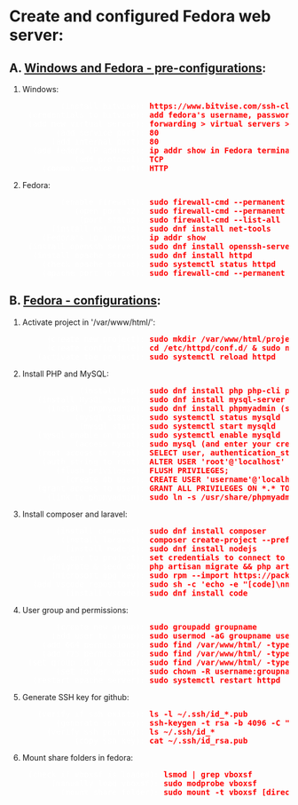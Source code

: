 # Create and configured Fedora web server:

## A. <u>Windows and Fedora - pre-configurations</u>:

1. Windows:
<span style="color:red; font-weight:bold;">
    <pre>
    <span style="color:white; font-weight:normal;">       (install bitvise):</span> https://www.bitvise.com/ssh-client-download
    <span style="color:white; font-weight:normal;">(credentials to bitvise):</span> add fedora's username, password and IP address to bitvise
    <span style="color:white; font-weight:normal;">(add new virtual server):</span> forwarding > virtual servers > add new
    <span style="color:white; font-weight:normal;">      (add service port):</span> 80
    <span style="color:white; font-weight:normal;">     (add internal port):</span> 80
    <span style="color:white; font-weight:normal;"> (add fedora IP address):</span> ip addr show in Fedora terminal
    <span style="color:white; font-weight:normal;">          (add protocol):</span> TCP
    <span style="color:white; font-weight:normal;">   (common service port):</span> HTTP</pre>
</span>

2. Fedora:
<span style="color:red; font-weight:bold;">
    <pre>
    <span style="color:white; font-weight:normal;">       (enable firewall):</span> sudo firewall-cmd --permanent --add-service=ssh
    <span style="color:white; font-weight:normal;">          (open port 22):</span> sudo firewall-cmd --permanent --add-port=22/tcp
    <span style="color:white; font-weight:normal;">           (port status):</span> sudo firewall-cmd --list-all
    <span style="color:white; font-weight:normal;">     (install net tools):</span> sudo dnf install net-tools
    <span style="color:white; font-weight:normal;">   (Fedora's ip address):</span> ip addr show
    <span style="color:white; font-weight:normal;">(install openssh server):</span> sudo dnf install openssh-server
    <span style="color:white; font-weight:normal;"> (install apache server):</span> sudo dnf install httpd
    <span style="color:white; font-weight:normal;">   (check apache status):</span> sudo systemctl status httpd
    <span style="color:white; font-weight:normal;">   (apache port for ssl):</span> sudo firewall-cmd --permanent --add-service=https</pre>
</span>

## B. <u>Fedora - configurations</u>:

1. Activate project in '/var/www/html/':
<span style="color:red; font-weight:bold;">
    <pre>
    <span style="color:white; font-weight:normal;">    (create new project):</span> sudo mkdir /var/www/html/project_name
    <span style="color:white; font-weight:normal;">    (create config file):</span> cd /etc/httpd/conf.d/ & sudo nano project_name.conf
    <span style="color:white; font-weight:normal;">  (activate the project):</span> sudo systemctl reload httpd</pre>
</span>

2. Install PHP and MySQL:
<span style="color:red; font-weight:bold;">
    <pre>
    <span style="color:white; font-weight:normal;">           (install php):</span> sudo dnf install php php-cli php-fpm php-mysqlnd php-xml php-mbstring php-json php-zip php-gd php-curl
    <span style="color:white; font-weight:normal;">  (install MySQL server):</span> sudo dnf install mysql-server
    <span style="color:white; font-weight:normal;">    (install phpmyadmin):</span> sudo dnf install phpmyadmin (select apache2 and dbconfig-common no)
    <span style="color:white; font-weight:normal;">          (mysql status):</span> sudo systemctl status mysqld
    <span style="color:white; font-weight:normal;">           (mysql start):</span> sudo systemctl start mysqld
    <span style="color:white; font-weight:normal;">  (mysql enable on boot):</span> sudo systemctl enable mysqld
    <span style="color:white; font-weight:normal;">          (access mysql):</span> sudo mysql (and enter your credentials)
    <span style="color:white; font-weight:normal;">  (root access to mysql):</span> SELECT user, authentication_string, host FROM mysql.user;
    <span style="color:white; font-weight:normal;">   (auth_string to root):</span> ALTER USER 'root'@'localhost' IDENTIFIED WITH mysql_native_password BY 'your_password_here';
    <span style="color:white; font-weight:normal;">      (flush privileges):</span> FLUSH PRIVILEGES;
    <span style="color:white; font-weight:normal;">        (create db user):</span> CREATE USER 'username'@'localhost' IDENTIFIED BY 'password';
    <span style="color:white; font-weight:normal;">  (grant access to user):</span> GRANT ALL PRIVILEGES ON *.* TO 'username'@'localhost' WITH GRANT OPTION;
    <span style="color:white; font-weight:normal;">    (link to phpmyadmin):</span> sudo ln -s /usr/share/phpmyadmin /var/www/html/phpmyadmin</pre>
</span>

3. Install composer and laravel:
<span style="color:red; font-weight:bold;">
    <pre>
    <span style="color:white; font-weight:normal;">      (install composer):</span> sudo dnf install composer
    <span style="color:white; font-weight:normal;">       (install laravel):</span> composer create-project --prefer-dist laravel/laravel project_name
    <span style="color:white; font-weight:normal;">        (install nodejs):</span> sudo dnf install nodejs
    <span style="color:white; font-weight:normal;">   (add .env to project):</span> set credentials to connect to the database
    <span style="color:white; font-weight:normal;">     (migrate & seed db):</span> php artisan migrate && php artisan db:seed
    <span style="color:white; font-weight:normal;">     (microsoft gpg key):</span> sudo rpm --import https://packages.microsoft.com/keys/microsoft.asc
    <span style="color:white; font-weight:normal;"> (add vscode repository):</span> sudo sh -c 'echo -e "[code]\nname=Visual Studio Code\nbaseurl=https://packages.microsoft.com/yumrepos/vscode\nenabled=1\ngpgcheck=1" > /etc/yum.repos.d/vscode.repo'
    <span style="color:white; font-weight:normal;">        (install vscode):</span> sudo dnf install code</pre>
</span>

4. User group and permissions:
<span style="color:red; font-weight:bold;">
    <pre>
    <span style="color:white; font-weight:normal;">      (create new group):</span> sudo groupadd groupname
    <span style="color:white; font-weight:normal;">     (add user to group):</span> sudo usermod -aG groupname username
    <span style="color:white; font-weight:normal;">   (add 664 permissions):</span> sudo find /var/www/html/ -type f -exec chmod 664 {} \;
    <span style="color:white; font-weight:normal;">   (add 775 permissions):</span> sudo find /var/www/html/ -type d -exec chmod 775 {} \; (BAD PRACTICE: sudo chmod 777 /var/www/html -R)
    <span style="color:white; font-weight:normal;">(set group id up & SGIG):</span> sudo find /var/www/html/ -type d -exec chmod g+s {} \;
    <span style="color:white; font-weight:normal;">      (set folder owner):</span> sudo chown -R username:groupname /var/www/html/
    <span style="color:white; font-weight:normal;"> (restart apache server):</span> sudo systemctl restart httpd</pre>
</span>

5. Generate SSH key for github:
<span style="color:red; font-weight:bold;">
    <pre>
    <span style="color:white; font-weight:normal;">  (verify if ssh exists):</span> ls -l ~/.ssh/id_*.pub
    <span style="color:white; font-weight:normal;">      (generate ssh key):</span> ssh-keygen -t rsa -b 4096 -C "your_email@domain.com"
    <span style="color:white; font-weight:normal;">    (verify ssh pairing):</span> ls ~/.ssh/id_*
    <span style="color:white; font-weight:normal;">          (copy ssh key):</span> cat ~/.ssh/id_rsa.pub</pre>
</span>

6. Mount share folders in fedora:
<span style="color:red; font-weight:bold;">
    <pre>
    <span style="color:white; font-weight:normal;">(check if vboxsf is loaded):</span> lsmod | grep vboxsf
    <span style="color:white; font-weight:normal;">     (manually load vboxsf):</span> sudo modprobe vboxsf
    <span style="color:white; font-weight:normal;">       (mount share folder):</span> sudo mount -t vboxsf [directory_name] /media/[shared_folder_name]</pre>
</span>